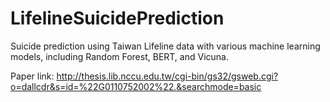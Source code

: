 # LifelineSuicidePrediction
Suicide prediction using Taiwan Lifeline data with various machine learning models, including Random Forest, BERT, and Vicuna.


Paper link: http://thesis.lib.nccu.edu.tw/cgi-bin/gs32/gsweb.cgi?o=dallcdr&s=id=%22G0110752002%22.&searchmode=basic
